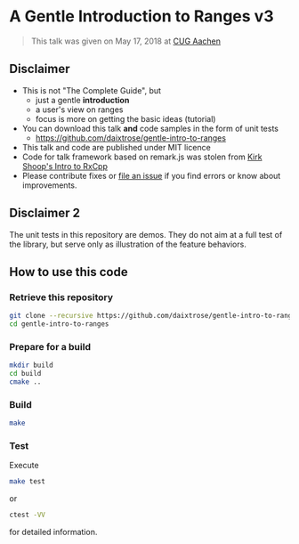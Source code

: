 # A Gentle Introduction to Ranges v3

> This talk was given on May 17, 2018 at [CUG Aachen](http://www.wilkening-online.de/programmieren/c++-treffen-aachen.html)
## Disclaimer

- This is not "The Complete Guide", but 
  - just a gentle **introduction**
  - a user's view on ranges
  - focus is more on getting the basic ideas (tutorial) 
- You can download this talk **and** code samples in the form of unit tests
  - https://github.com/daixtrose/gentle-intro-to-ranges
- This talk and code are published under MIT licence
 - Code for talk framework based on remark.js was stolen from [Kirk Shoop's Intro to RxCpp](https://github.com/kirkshoop/introductionToRxcpp) 
 - Please contribute fixes or [file an issue](https://github.com/daixtrose/gentle-intro-to-ranges/issues) if you find errors or know about improvements. 
  

## Disclaimer 2

The unit tests in this repository are demos. They do not aim at a full test of the library, but serve only as illustration of the feature behaviors. 
## How to use this code

### Retrieve this repository

```bash
git clone --recursive https://github.com/daixtrose/gentle-intro-to-ranges
cd gentle-intro-to-ranges
``` 
### Prepare for a build

```bash
mkdir build
cd build
cmake ..
```

### Build 

```bash
make
```

### Test

Execute 
```bash
make test
```
or 
```bash
ctest -VV
```
for detailed information.
```